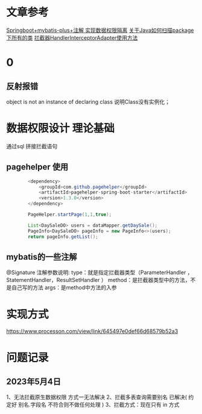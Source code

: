 # 文章参考
[Springboot+mybatis-plus+注解 实现数据权限隔离](https://juejin.cn/post/6981280887216275492#comment)
[关于Java如何扫描package下所有的类](http://www.taodudu.cc/news/show-455722.html)
[拦截器HandlerInterceptorAdapter使用方法](https://blog.csdn.net/web13985085406/article/details/123321657)

# 0
## 反射报错
object is not an instance of declaring class   说明Class没有实例化；

# 数据权限设计 理论基础
通过sql 拼接拦截语句

## pagehelper 使用
```java
		<dependency>
			<groupId>com.github.pagehelper</groupId>
			<artifactId>pagehelper-spring-boot-starter</artifactId>
			<version>1.3.0</version>
		</dependency>
```

```java
        PageHelper.startPage(1,1,true);

        List<DaySaleDO> users = dataMapper.getDaySale();
        PageInfo<DaySaleDO> pageInfo = new PageInfo<>(users);
        return pageInfo.getList();
```

## mybatis的一些注解
@Signature 注解参数说明:
type：就是指定拦截器类型（ParameterHandler ，StatementHandler，ResultSetHandler ）
method：是拦截器类型中的方法，不是自己写的方法
args：是method中方法的入参



# 实现方式
https://www.processon.com/view/link/645497e0def66d68579b52a3


# 问题记录
## 2023年5月4日
1、无法拦截原生数据权限   方式一无法解决
2、拦截多表查询需要别名  已解决( 约定好 别名.字段名  不符合则不做任何处理 )
3、拦截方式：现在只有 in 方式
